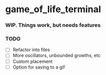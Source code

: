 # game_of_life_terminal

### WIP. Things work, but needs features


### TODO
- [ ] Refactor into files
- [ ] More oscillators, unbounded growths, etc
- [ ] Custom placement
- [ ] Option for saving to a gif
